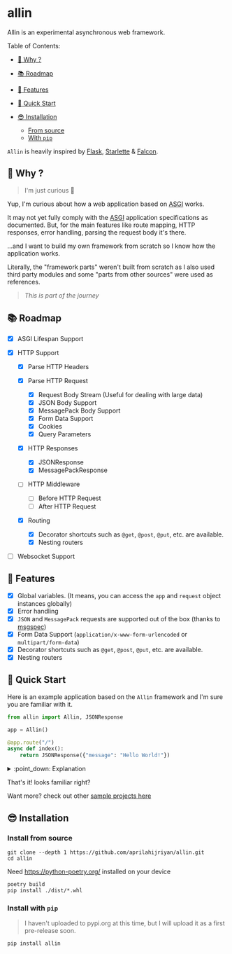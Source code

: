 # allin

Allin is an experimental asynchronous web framework.

Table of Contents:

* [:raised_eyebrow: Why ?](#🤨-why)
* [:books: Roadmap](#📚-roadmap)
* [:star_struck: Features](#🤩-features)
* [:love_you_gesture: Quick Start](#🤟-quick-start)
* [:sunglasses: Installation](#😎-installation)

    * [From source](#install-from-source)
    * [With `pip`](#install-with-pip)

`Allin` is heavily inspired by [Flask](https://flask.palletsprojects.com/en/2.2.x/), [Starlette](https://www.starlette.io/) & [Falcon](https://falconframework.org/).

## :raised_eyebrow: Why ?

> I'm just curious :monocle_face:

[ASGI]: https://asgi.readthedocs.io/en/latest

Yup, I'm curious about how a web application based on [ASGI] works.

It may not yet fully comply with the [ASGI] application specifications as documented. But, for the main features like route mapping, HTTP responses, error handling, parsing the request body it's there.

...and I want to build my own framework from scratch so I know how the application works.

Literally, the "framework parts" weren't built from scratch as I also used third party modules and some "parts from other sources" were used as references.

> _This is part of the journey_

## :books: Roadmap

- [x] ASGI Lifespan Support
- [x] HTTP Support

    - [x] Parse HTTP Headers
    - [x] Parse HTTP Request
        - [x] Request Body Stream (Useful for dealing with large data)
        - [x] JSON Body Support
        - [x] MessagePack Body Support
        - [x] Form Data Support
        - [x] Cookies
        - [x] Query Parameters

    - [x] HTTP Responses
        - [x] JSONResponse
        - [x] MessagePackResponse

    - [ ] HTTP Middleware
        - [ ] Before HTTP Request
        - [ ] After HTTP Request

    - [x] Routing

        - [x] Decorator shortcuts such as `@get`, `@post`, `@put`, etc. are available.
        - [x] Nesting routers

- [ ] Websocket Support

## :star_struck: Features

- [x] Global variables. (It means, you can access the `app` and `request` object instances globally)
- [x] Error handling
- [x] `JSON` and `MessagePack` requests are supported out of the box (thanks to [msgspec](https://github.com/jcrist/msgspec))
- [x] Form Data Support (`application/x-www-form-urlencoded` or `multipart/form-data`)
- [x] Decorator shortcuts such as `@get`, `@post`, `@put`, etc. are available.
- [x] Nesting routers

## :love_you_gesture: Quick Start

Here is an example application based on the `Allin` framework and I'm sure you are familiar with it.

```python
from allin import Allin, JSONResponse

app = Allin()

@app.route("/")
async def index():
    return JSONResponse({"message": "Hello World!"})
```

<details>
<summary>:point_down: Explanation</summary>

* The `app` variable is the ASGI application instance.
* And we create an endpoint with the route `/` on the line `app.route(...)`
* Then we add the `index()` function to handle the `/` route.
* And the handler function will return a JSON response with the content `{"message": "Hello World!"}`

</details>

That's it! looks familiar right?

Want more? check out other [sample projects here](#)

## :sunglasses: Installation

### Install from source

```
git clone --depth 1 https://github.com/aprilahijriyan/allin.git
cd allin
```

Need https://python-poetry.org/ installed on your device

```
poetry build
pip install ./dist/*.whl
```

### Install with `pip`

> I haven't uploaded to pypi.org at this time, but I will upload it as a first pre-release soon.

```
pip install allin
```
